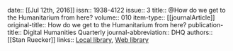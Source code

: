 date:: [[Jul 12th, 2016]]
issn:: 1938-4122
issue:: 3
title:: @How do we get to the Humanitarium from here?
volume:: 010
item-type:: [[journalArticle]]
original-title:: How do we get to the Humanitarium from here?
publication-title:: Digital Humanities Quarterly
journal-abbreviation:: DHQ
authors:: [[Stan Ruecker]]
links:: [Local library](zotero://select/groups/2386895/items/3V9ERTXR), [Web library](https://www.zotero.org/groups/2386895/items/3V9ERTXR)
